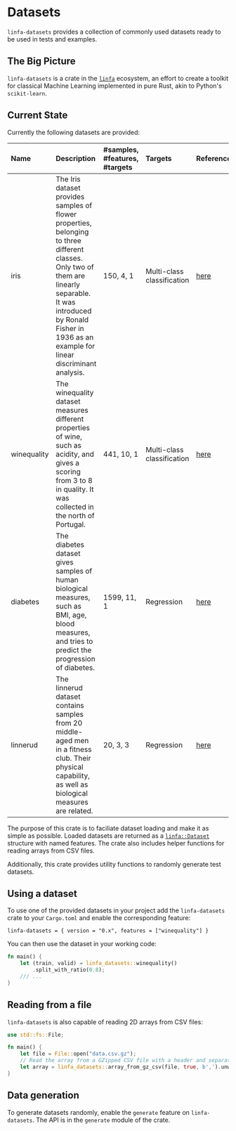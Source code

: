 # Datasets

`linfa-datasets` provides a collection of commonly used datasets ready to be used in tests and examples.

## The Big Picture

`linfa-datasets` is a crate in the [`linfa`](https://crates.io/crates/linfa) ecosystem, an effort to create a toolkit for classical Machine Learning implemented in pure Rust, akin to Python's `scikit-learn`.

## Current State

Currently the following datasets are provided:

| Name | Description | #samples, #features, #targets | Targets | Reference |
| :--- | :--- | :---| :--- | :--- |
| iris | The Iris dataset provides samples of flower properties, belonging to three different classes. Only two of them are linearly separable. It was introduced by Ronald Fisher in 1936 as an example for linear discriminant analysis. |  150, 4, 1 | Multi-class classification | [here](https://archive.ics.uci.edu/ml/datasets/iris) |
| winequality | The winequality dataset measures different properties of wine, such as acidity, and gives a scoring from 3 to 8 in quality. It was collected in the north of Portugal. | 441, 10, 1 | Multi-class classification | [here](https://archive.ics.uci.edu/ml/datasets/wine+quality) |
| diabetes | The diabetes dataset gives samples of human biological measures, such as BMI, age, blood measures, and tries to predict the progression of diabetes. | 1599, 11, 1 | Regression | [here](https://www4.stat.ncsu.edu/~boos/var.select/diabetes.html) |
| linnerud | The linnerud dataset contains samples from 20 middle-aged men in a fitness club. Their physical capability, as well as biological measures are related. | 20, 3, 3 | Regression | [here](https://core.ac.uk/download/pdf/20641325.pdf) |

The purpose of this crate is to faciliate dataset loading and make it as simple as possible. Loaded datasets are returned as a 
[`linfa::Dataset`](https://docs.rs/linfa/latest/linfa/dataset/type.Dataset.html) structure with named features. The crate also includes helper functions for reading arrays from CSV files.

Additionally, this crate provides utility functions to randomly generate test datasets.

## Using a dataset

To use one of the provided datasets in your project add the `linfa-datasets` crate to your `Cargo.toml` and enable the corresponding feature:
```
linfa-datasets = { version = "0.x", features = ["winequality"] }
```
You can then use the dataset in your working code:
```rust
fn main() {
    let (train, valid) = linfa_datasets::winequality()
        .split_with_ratio(0.8);
    /// ...
}
```

## Reading from a file

`linfa-datasets` is also capable of reading 2D arrays from CSV files:
```rust
use std::fs::File;

fn main() {
    let file = File::open("data.csv.gz");
    // Read the array from a GZipped CSV file with a header and separated by commas
    let array = linfa_datasets::array_from_gz_csv(file, true, b',').unwrap();
}
```

## Data generation

To generate datasets randomly, enable the `generate` feature on `linfa-datasets`. The API is in the `generate` module of the crate.
